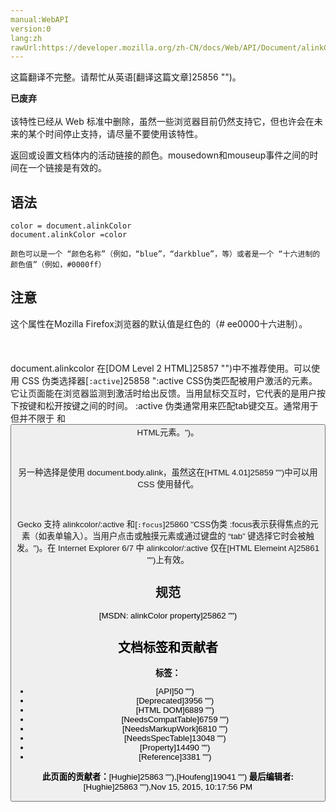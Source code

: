 ```yaml
---
manual:WebAPI
version:0
lang:zh
rawUrl:https://developer.mozilla.org/zh-CN/docs/Web/API/Document/alinkColor
---
```




这篇翻译不完整。请帮忙从英语[翻译这篇文章]25856 "")。






**已废弃**<br></br>该特性已经从 Web 标准中删除，虽然一些浏览器目前仍然支持它，但也许会在未来的某个时间停止支持，请尽量不要使用该特性。




返回或设置文档体内的活动链接的颜色。mousedown和mouseup事件之间的时间在一个链接是有效的。


## 语法<a name="Syntax"></a>

```
color = document.alinkColor
document.alinkColor =color
```


`颜色可以是一个 “颜色名称”（例如，“blue”，“darkblue”，等）或者是一个 “十六进制的颜色值”（例如，#0000ff）`


## 注意<a name="Notes"></a>


这个属性在Mozilla Firefox浏览器的默认值是红色的（# ee0000十六进制）。<br></br><br></br>document.alinkcolor 在[DOM Level 2 HTML]25857 "")中不推荐使用。可以使用 CSS 伪类选择器[`:active`]25858 ":active CSS伪类匹配被用户激活的元素。它让页面能在浏览器监测到激活时给出反馈。当用鼠标交互时，它代表的是用户按下按键和松开按键之间的时间。 :active 伪类通常用来匹配tab键交互。通常用于但并不限于 <a> 和 <button> HTML元素。")。<br></br><br></br>另一种选择是使用 document.body.alink，虽然这在[HTML 4.01]25859 "")中可以用 CSS 使用替代。<br></br><br></br>Gecko 支持 alinkcolor/:active 和[`:focus`]25860 "CSS伪类 :focus表示获得焦点的元素（如表单输入）。当用户点击或触摸元素或通过键盘的 “tab” 键选择它时会被触发。")。在 Internet Explorer 6/7 中 alinkcolor/:active 仅在[HTML Elemeint A]25861 "")上有效。


## 规范<a name="Specification"></a>


[MSDN: alinkColor property]25862 "")




## 文档标签和贡献者
**标签：**
* [API]50 "")
* [Deprecated]3956 "")
* [HTML DOM]6889 "")
* [NeedsCompatTable]6759 "")
* [NeedsMarkupWork]6810 "")
* [NeedsSpecTable]13048 "")
* [Property]14490 "")
* [Reference]3381 "")

**此页面的贡献者：**[Hughie]25863 ""),[Houfeng]19041 "")
**最后编辑者:**[Hughie]25863 ""),<time>Nov 15, 2015, 10:17:56 PM</time>


